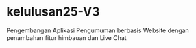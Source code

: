 # kelulusan25-V3
Pengembangan Aplikasi Pengumuman berbasis Website dengan penambahan fitur himbauan dan Live Chat
